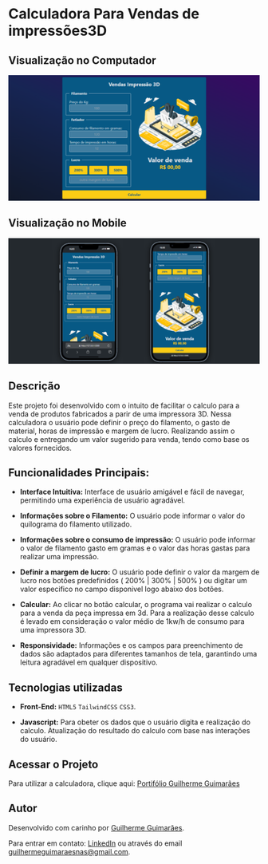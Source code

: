 # Calculadora Para Vendas de impressões3D

## Visualização no Computador

![Tela de Produtos](./.github/tela-pc.png) 

## Visualização no Mobile

![Tela de Produtos](./.github/tela-mobile.png) 

## Descrição
Este projeto foi desenvolvido com o intuito de facilitar o calculo para a venda de produtos fabricados a parir de uma impressora 3D. Nessa calculadora o usuário pode definir o preço do filamento, o gasto de material, horas de impressão e margem de lucro. Realizando assim o calculo e entregando um valor sugerido para venda, tendo como base os valores fornecidos.

## Funcionalidades Principais:
- **Interface Intuitiva:** Interface de usuário amigável e fácil de navegar, permitindo uma experiência de usuário agradável.

- **Informações sobre o Filamento:** O usuário pode informar o valor do quilograma do filamento utilizado.

- **Informações sobre o consumo de impressão:** O usuário pode informar o valor de filamento gasto em gramas e o valor das horas gastas para realizar uma impressão.

- **Definir a margem de lucro:** O usuário pode definir o valor da margem de lucro nos botões predefinidos ( 200% | 300% | 500% ) ou digitar um valor especifico no campo disponivel logo abaixo dos botões.

- **Calcular:** Ao clicar no botão calcular, o programa vai realizar o calculo para a venda da peça impressa em 3d. Para a realização desse calculo é levado em consideração o valor médio de 1kw/h de consumo para uma impressora 3D. 

- **Responsividade:** Informações e os campos para preenchimento de dados são adaptados para diferentes tamanhos de tela, garantindo uma leitura agradável em qualquer dispositivo.

## Tecnologias utilizadas

- **Front-End:** `HTML5` `TailwindCSS` `CSS3`.

- **Javascript:** Para obeter os dados que o usuário digita e realização do calculo. Atualização do resultado do calculo com base nas interações do usuário. 

## Acessar o Projeto
Para utilizar a calculadora, clique aqui: [Portifólio Guilherme Guimarães](https://portifolio-guilherme-guimaraes-projects.vercel.app/)

## Autor
Desenvolvido com carinho por [Guilherme Guimarães](https://github.com/guilhermeguimaraesn).

Para entrar em contato: [LinkedIn](https://www.linkedin.com/in/guilhermegn/) ou através do email [guilhermeguimaraesnas@gmail.com]().
